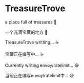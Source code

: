 # TreasureTrove
a place full of treasures :cherries:

一个充满宝藏的地方 :cherries:



TreasureTrove writting... :coffee:

宝藏正在编写中... :coffee:



Currently writing envoy/ratelimit... :laughing:

当前正在编写envoy/ratelimit中... :laughing:
